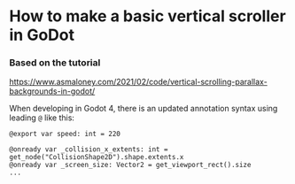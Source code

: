 # How to make a basic vertical scroller in GoDot

### Based on the tutorial 

https://www.asmaloney.com/2021/02/code/vertical-scrolling-parallax-backgrounds-in-godot/

When developing in Godot 4, there is an updated annotation syntax using leading ```@``` like this:
```
@export var speed: int = 220

@onready var _collision_x_extents: int = get_node("CollisionShape2D").shape.extents.x
@onready var _screen_size: Vector2 = get_viewport_rect().size
...